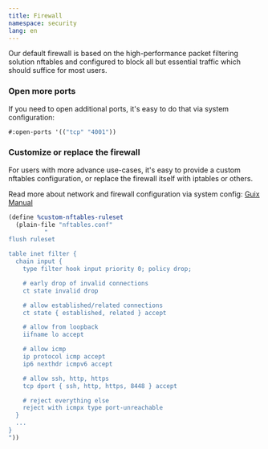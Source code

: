 ```yaml
---
title: Firewall
namespace: security
lang: en
---
```


Our default firewall is based on the high-performance packet filtering solution nftables and configured to block all but essential traffic which should suffice for most users.

### Open more ports

If you need to open additional ports, it's easy to do that via system configuration:

```scheme
#:open-ports '(("tcp" "4001"))
```

### Customize or replace the firewall

For users with more advance use-cases, it's easy to provide a custom nftables configuration, or replace the firewall itself with iptables or others.

Read more about network and firewall configuration via system config: [Guix Manual](https://guix.gnu.org/manual/devel/en/html_node/Networking-Setup.html)

```scheme
(define %custom-nftables-ruleset
  (plain-file "nftables.conf"
	      "
flush ruleset

table inet filter {
  chain input {
    type filter hook input priority 0; policy drop;

    # early drop of invalid connections
    ct state invalid drop

    # allow established/related connections
    ct state { established, related } accept

    # allow from loopback
    iifname lo accept

    # allow icmp
    ip protocol icmp accept
    ip6 nexthdr icmpv6 accept

    # allow ssh, http, https
    tcp dport { ssh, http, https, 8448 } accept

    # reject everything else
    reject with icmpx type port-unreachable
  }
  ...
}
"))
```
